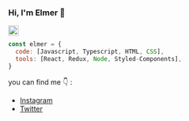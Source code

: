 ### Hi, I'm Elmer 👋

<!--![Instagram Post - 2](https://user-images.githubusercontent.com/65182186/88082081-ec402f00-cb46-11ea-8d70-c885732271df.png)-->

<a href="https://twitter.com/elmersc">
  <img align="left" alt="elmer san | Twitter" width="21px" src="https://raw.githubusercontent.com/anuraghazra/anuraghazra/master/assets/twitter.svg" />
</a>
<br/>

```javascript
const elmer = {
  code: [Javascript, Typescript, HTML, CSS],
  tools: [React, Redux, Node, Styled-Components], 
}
```
you can find me :point_down: :
- [Instagram](https://instagram.com/elmersc11)
- [Twitter](https://twitter.com/elmersc11)
